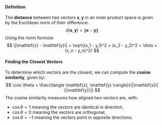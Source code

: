 #### Definition 
The **distance** between two vectors $\mathbf{x}, \mathbf{y}$ in an inner product space is given by the Euclidean norm of their difference: $$ d(\mathbf{x}, \mathbf{y}) = \|\mathbf{x} - \mathbf{y}\| $$ Using the norm formula: $$ \|\mathbf{x} - \mathbf{y}\| = \sqrt{(x_1 - y_1)^2 + (x_2 - y_2)^2 + \dots + (x_n - y_n)^2} $$
#### Finding the Closest Vectors
To determine which vectors are the closest, we can compute the **cosine similarity**, given by: $$ \cos \theta = \frac{\langle \mathbf{x}, \mathbf{y} \rangle}{\|\mathbf{x}\| \|\mathbf{y}\|} $$The cosine similarity measures how aligned two vectors are, with: 
* $\cos \theta = 1$ meaning the vectors are identical in direction, 
* $\cos \theta = 0$ meaning the vectors are orthogonal, 
* $\cos \theta = -1$ meaning the vectors point in opposite directions.
